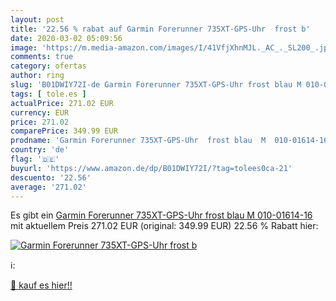 ```yaml
---
layout: post
title: '22.56 % rabat auf Garmin Forerunner 735XT-GPS-Uhr  frost b'
date: 2020-03-02 05:09:56
image: 'https://m.media-amazon.com/images/I/41VfjXhnMJL._AC_._SL200_.jpg'
comments: true
category: ofertas
author: ring
slug: 'B01DWIY72I-de Garmin Forerunner 735XT-GPS-Uhr frost blau M 010-01614-16'
tags: [ tole.es ]
actualPrice: 271.02 EUR
currency: EUR
price: 271.02
comparePrice: 349.99 EUR
prodname: 'Garmin Forerunner 735XT-GPS-Uhr  frost blau  M  010-01614-16'
country: 'de'
flag: '🇩🇪'
buyurl: 'https://www.amazon.de/dp/B01DWIY72I/?tag=tolees0ca-21'
descuento: '22.56'
average: '271.02'
---
```


Es gibt ein [Garmin Forerunner 735XT-GPS-Uhr  frost blau  M  010-01614-16](https://www.amazon.de/dp/B01DWIY72I/?tag=tolees0ca-21) mit aktuellem Preis 271.02 EUR (original: 349.99 EUR) 22.56 % Rabatt hier:

[![Garmin Forerunner 735XT-GPS-Uhr  frost b](https://m.media-amazon.com/images/I/41VfjXhnMJL._AC_._SL200_.jpg)](https://www.amazon.de/dp/B01DWIY72I/?tag=tolees0ca-21)

ℹ️:


[🛒 kauf es hier!!](https://www.amazon.de/dp/B01DWIY72I/?tag=tolees0ca-21)
